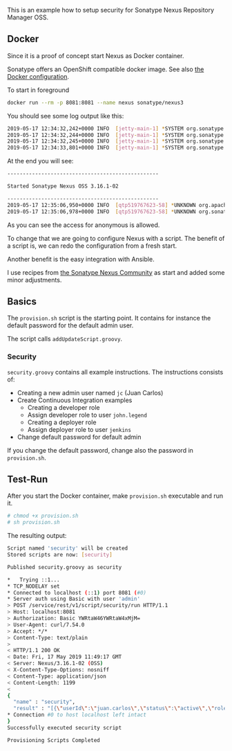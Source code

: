 This is an example how to setup security for Sonatype Nexus Repository Manager OSS.

## Docker

Since it is a proof of concept start Nexus as Docker container.

Sonatype offers an OpenShift compatible docker image. See also [the Docker configuration](https://github.com/sonatype/docker-nexus3).

To start in foreground

```bash
docker run --rm -p 8081:8081 --name nexus sonatype/nexus3
```

You should see some log output like this:

```bash
2019-05-17 12:34:32,242+0000 INFO  [jetty-main-1] *SYSTEM org.sonatype.nexus.bootstrap.osgi.BootstrapListener - Initializing
2019-05-17 12:34:32,244+0000 INFO  [jetty-main-1] *SYSTEM org.sonatype.nexus.bootstrap.osgi.BootstrapListener - Loading OSS Edition
2019-05-17 12:34:32,245+0000 INFO  [jetty-main-1] *SYSTEM org.sonatype.nexus.bootstrap.osgi.BootstrapListener - Installing: nexus-oss-edition/3.16.1.02
2019-05-17 12:34:33,801+0000 INFO  [jetty-main-1] *SYSTEM org.sonatype.nexus.bootstrap.osgi.BootstrapListener - Installed: nexus-oss-edition/3.16.1.02
```

At the end you will see:

```bash
-------------------------------------------------

Started Sonatype Nexus OSS 3.16.1-02

-------------------------------------------------
2019-05-17 12:35:06,950+0000 INFO  [qtp519767623-58] *UNKNOWN org.apache.shiro.session.mgt.AbstractValidatingSessionManager - Enabling session validation scheduler...
2019-05-17 12:35:06,978+0000 INFO  [qtp519767623-58] *UNKNOWN org.sonatype.nexus.internal.security.anonymous.AnonymousManagerImpl - Using default configuration: AnonymousConfiguration{enabled=true, userId='anonymous', realmName='NexusAuthorizingRealm'}
```

As you can see the access for anonymous is allowed.

To change that we are going to configure Nexus with a script. The benefit of a script is, we can redo the configuration from a fresh start.

Another benefit is the easy integration with Ansible.

I use recipes from [the Sonatype Nexus Community](https://github.com/sonatype-nexus-community/nexus-scripting-examples) as start and added some minor adjustments.

## Basics

The `provision.sh` script is the starting point. It contains for instance the default password for the default admin user.

The script calls `addUpdateScript.groovy`.

### Security

`security.groovy` contains all example instructions. The instructions consists of:

- Creating a new admin user named `jc` (Juan Carlos)
- Create Continuous Integration examples
  - Creating a developer role
  - Assign developer role to user `john.legend`
  - Creating a deployer role
  - Assign deployer role to user `jenkins`
- Change default password for default admin

If you change the default password, change also the password in `provision.sh`.


## Test-Run

After you start the Docker container, make `provision.sh` executable and run it.

```bash
# chmod +x provision.sh
# sh provision.sh
```

The resulting output:

```bash
Script named 'security' will be created
Stored scripts are now: [security]

Published security.groovy as security

*   Trying ::1...
* TCP_NODELAY set
* Connected to localhost (::1) port 8081 (#0)
* Server auth using Basic with user 'admin'
> POST /service/rest/v1/script/security/run HTTP/1.1
> Host: localhost:8081
> Authorization: Basic YWRtaW46YWRtaW4xMjM=
> User-Agent: curl/7.54.0
> Accept: */*
> Content-Type: text/plain
>
< HTTP/1.1 200 OK
< Date: Fri, 17 May 2019 11:49:17 GMT
< Server: Nexus/3.16.1-02 (OSS)
< X-Content-Type-Options: nosniff
< Content-Type: application/json
< Content-Length: 1199
<
{
  "name" : "security",
  "result" : "[{\"userId\":\"juan.carlos\",\"status\":\"active\",\"roles\":[{\"roleId\":\"nx-admin\",\"source\":\"default\"}],\"firstName\":\"Juan\",\"version\":null,\"lastName\":\"Carlos\",\"emailAddress\":\"jc@mimacom.com\",\"readOnly\":false,\"source\":\"default\",\"name\":\"Juan Carlos\"},{\"userId\":\"john.legend\",\"status\":\"active\",\"roles\":[{\"roleId\":\"developer\",\"source\":\"default\"}],\"firstName\":\"John\",\"version\":null,\"lastName\":\"Legend\",\"emailAddress\":\"john.legend@mimacom.com\",\"readOnly\":false,\"source\":\"default\",\"name\":\"John Legend\"},{\"userId\":\"jenkins\",\"status\":\"active\",\"roles\":[{\"roleId\":\"deployer\",\"source\":\"default\"}],\"firstName\":\"Leeroy\",\"version\":null,\"lastName\":\"Jenkins\",\"emailAddress\":\"leeroy.jenkins@mimacom.com\",\"readOnly\":false,\"source\":\"default\",\"name\":\"Leeroy Jenkins\"},{\"userId\":\"admin\",\"status\":\"active\",\"roles\":[{\"roleId\":\"nx-admin\",\"source\":\"default\"}],\"firstName\":\"Administrator\",\"version\":\"1\",\"lastName\":\"User\",\"emailAddress\":\"vinh-vinh@mimacom.com\",\"readOnly\":false,\"source\":\"default\",\"name\":\"Administrator User\"}]"
* Connection #0 to host localhost left intact
}
Successfully executed security script

Provisioning Scripts Completed
```
